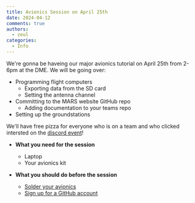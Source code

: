 ```yaml
---
title: Avionics Session on April 25th
date: 2024-04-12
comments: true
authors:
  - zeul
categories:
  - Info
---
```


We're gonna be haveing our major avionics tutorial on April 25th from 2-6pm at the DME. We will be going over:

- Programming flight computers
    - Exporting data from the SD card
    - Setting the antenna channel
- Committing to the MARS website GitHub repo
    - Adding documentation to your teams repo
- Setting up the groundstations

We'll have free pizza for everyone who is on a team and who clicked intersted on the [discord event](https://discord.gg/KNCHEXu3?event=1227018763862540392)!

- **What you need for the session**
  - Laptop
  - Your avionics kit

- **What you should do before the session**
  - [Solder your avionics](https://marstmu.com/Guidelines/Avionics-Guide/flight-computer/)
  - [Sign up for a GitHub account](https://github.com/)
